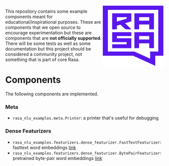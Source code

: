 <img src="square-logo.svg" width=200 height=200 align="right">

This repository contains some example components meant for educational/inspirational
purposes. These are components that we open source to encourage experimentation but
these are components that are **not officially supported**. There will be some tests 
as well as some documentation but this project should be considered a community project,
not something that is part of core Rasa. 

# Components 

The following components are implemented. 

### Meta 

- `rasa_nlu_examples.meta.Printer`: a printer that's useful for debugging

### Dense Featurizers 

- `rasa_nlu_examples.featurizers.dense_featurizer.FastTextFeaturizer`: fasttext word embeddings [link](https://fasttext.cc/)
- `rasa_nlu_examples.featurizers.dense_featurizer.BytePairFeaturizer`: pretrained byte-pair word embeddings [link](https://nlp.h-its.org/bpemb/)
